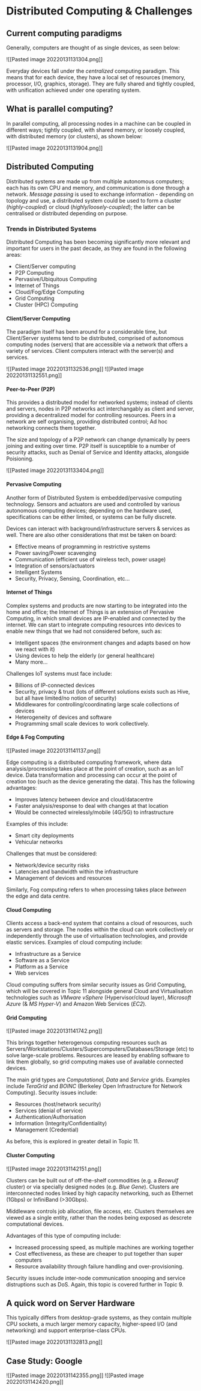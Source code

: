 # Distributed Computing & Challenges

## Current computing paradigms

Generally, computers are thought of as single devices, as seen below:

![[Pasted image 20220131131304.png]]

Everyday devices fall under the *centralized* computing paradigm. This means that for each device, they have a local set of resources (memory, processor, I/O, graphics, storage). They are fully shared and tightly coupled, with unification achieved under one operating system.

## What is parallel computing?

In parallel computing, all processing nodes in a machine can be coupled in different ways; tightly coupled, with shared memory, or loosely coupled, with distributed memory (or clusters), as shown below:

![[Pasted image 20220131131904.png]]

## Distributed Computing

Distributed systems are made up from multiple autonomous computers; each has its own CPU and memory, and communication is done through a network. *Message passing* is used to exchange information - depending on topology and use, a distributed system could be used to form a cluster (*highly-coupled*) or cloud (*highly/loosely-coupled*); the latter can be centralised or distributed depending on purpose.

### Trends in Distributed Systems

Distributed Computing has been becoming significantly more relevant and important for users in the past decade, as they are found in the following areas:

- Client/Server computing
- P2P Computing
- Pervasive/Ubiquitous Computing
- Internet of Things
- Cloud/Fog/Edge Computing
- Grid Computing
- Cluster (HPC) Computing

#### Client/Server Computing

The paradigm itself has been around for a considerable time, but Client/Server systems tend to be distributed, comprised of autonomous computing nodes (servers) that are accessible via a network that offers a variety of services. Client computers interact with the server(s) and services.

![[Pasted image 20220131132536.png]]
![[Pasted image 20220131132551.png]]

#### Peer-to-Peer (P2P)

This provides a distributed model for networked systems; instead of clients and servers, nodes in P2P networks act interchangably as client and server, providing a decentralized model for controlling resources. Peers in a network are self organising, providing distributed control; Ad hoc networking connects them together.

The size and topology of a P2P network can change dynamically by peers joining and exiting over time. P2P itself is susceptible to a number of security attacks, such as Denial of Service and Identity attacks, alongside Poisioning.

![[Pasted image 20220131133404.png]]

#### Pervasive Computing

Another form of Distributed System is embedded/pervasive computing technology. Sensors and actuators are used and controlled by various autonomous computing devices; depending on the hardware used, specifications can be either limited, or systems can be fully discrete.

Devices can interact with background/infrastructure servers & services as well. There are also other considerations that mst be taken on board:

- Effective means of programming in restrictive systems
- Power saving/Power scavenging
- Communication (efficient use of wireless tech, power usage)
- Integration of sensors/actuators
- Intelligent Systems
- Security, Privacy, Sensing, Coordination, etc...

#### Internet of Things

Complex systems and products are now starting to be integrated into the home and office; the Internet of Things is an extension of Pervasive Computing, in which small devices are IP-enabled and connected by the internet. We can start to integrate computing resources into devices to enable new things that we had not considered before, such as:
- Intelligent spaces (the environment changes and adapts based on how we react with it)
- Using devices to help the elderly (or general healthcare)
- Many more...

Challenges IoT systems must face include:
- Billions of IP-connected devices
- Security, privacy & trust (lots of different solutions exists such as Hive, but all have limited/no notion of security)
- Middlewares for controlling/coordinating large scale collections of devices
- Heterogeneity of devices and software
- Programming small scale devices to work collectively.

#### Edge & Fog Computing
![[Pasted image 20220131141137.png]]


Edge computing is a distributed computing framework, where data analysis/procressing takes place at the point of creation, such as an IoT device. Data transformation and processing can occur at the point of creation too (such as the device generating the data). This has the following advantages:

- Improves latency between device and cloud/datacentre
- Faster analysis/response to deal with changes at that location
- Would be connected wirelessly/mobile (4G/5G) to infrastructure

Examples of this include:
- Smart city deployments
- Vehicular networks

Challenges that must be considered:
- Network/device security risks
- Latencies and bandwidth within the infrastructure
- Management of devices and resources

Similarly, Fog computing refers to when processing takes place *between* the edge and data centre.

#### Cloud Computing

Clients access a back-end system that contains a cloud of resources, such as servers and storage. The nodes within the cloud can work collectively or independently through the use of virtualisation technologies, and provide elastic services. Examples of cloud computing include:
- Infrastructure as a Service
- Software as a Service
- Platform as a Service
- Web services

Cloud computing suffers from similar security issues as Grid Computing, which will be covered in Topic 11 alongside general Cloud and Virtualisation technologies such as *VMware vSphere* (Hypervisor/cloud layer), *Microsoft Azure* (& *MS Hyper-V*) and Amazon Web Services (*EC2*).

#### Grid Computing

![[Pasted image 20220131141742.png]]

This brings together heterogenous computing resources such as Servers/Workstations/Clusters/Supercomputers/Databases/Storage (etc) to solve large-scale problems. Resources are leased by enabling software to link them globally, so grid computing makes use of available connected devices.

The main grid types are *Computational, Data* and *Service* grids. Examples include *TeraGrid* and *BOINC* (Berkeley Open Infrastructure for Network Computing). Security issues include:

- Resources (host/network security)
- Services (denial of service)
- Authentication/Authorisation
- Information (Integrity/Confidentiality)
- Management (Credential)

As before, this is explored in greater detail in Topic 11.

#### Cluster Computing

![[Pasted image 20220131142151.png]]


Clusters can be built out of off-the-shelf commodities (e.g. a *Beowulf* cluster) or via specially designed nodes (e.g. *Blue Gene*). Clusters are interconnected nodes linked by high capacity networking, such as Ethernet (1Gbps) or InfiniBand (>30Gbps).

Middleware controls job allocation, file access, etc. Clusters themselves are viewed as a single entity, rather than the nodes being exposed as descrete computational devices.

Advantages of this type of computing include:

- Increased processing speed, as multiple machines are working together
- Cost effectiveness, as these are cheaper to put together than super computers
- Resource availability through failure handling and over-provisioning.

Security issues include inter-node communication snooping and service distruptions such as DoS. Again, this topic is covered further in Topic 9.

## A quick word on Server Hardware

This typically differs from desktop-grade systems, as they contain multiple CPU sockets, a much larger memory capacity, higher-speed I/O (and networking) and support enterprise-class CPUs.

![[Pasted image 20220131132813.png]]

## Case Study: Google

![[Pasted image 20220131142355.png]]
![[Pasted image 20220131142420.png]]






